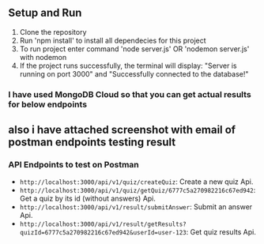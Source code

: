 
## Setup and Run
1. Clone the repository
2. Run 'npm install' to install all dependecies for this project
3. To run project enter command 'node server.js' OR 'nodemon server.js' with nodemon
4. If the project runs successfully, the terminal will display: "Server is running on port 3000" and "Successfully connected to the database!"

### I have used MongoDB Cloud so that you can get actual results for below endpoints
## also i have attached screenshot with email of postman endpoints testing result

### API Endpoints to test on Postman
- `http://localhost:3000/api/v1/quiz/createQuiz`: Create a new quiz Api.
- `http://localhost:3000/api/v1/quiz/getQuiz/6777c5a270982216c67ed942`: Get a quiz by its id (without answers) Api.
- `http://localhost:3000/api/v1/result/submitAnswer`: Submit an answer Api.
- `http://localhost:3000/api/v1/result/getResults?quizId=6777c5a270982216c67ed942&userId=user-123`: Get quiz results Api.